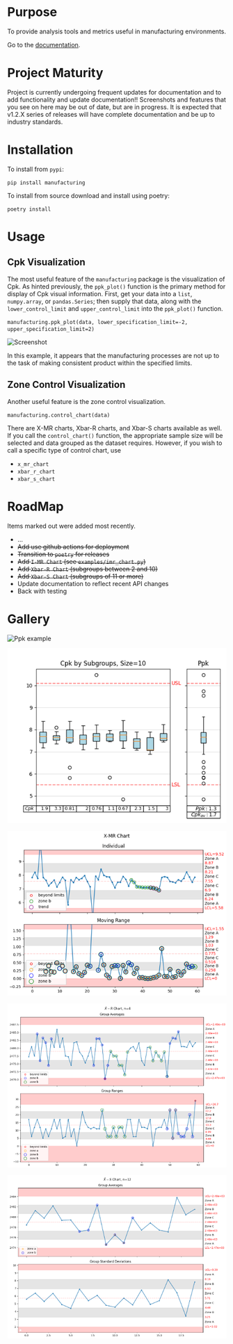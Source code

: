 # Purpose

To provide analysis tools and metrics useful in manufacturing environments.

Go to the [documentation](https://manufacturing.readthedocs.io/en/latest/).

# Project Maturity

Project is currently undergoing frequent updates for documentation and to add
functionality and update documentation!!  Screenshots and features that you see
on here may be out of date, but are in progress.  It is expected that 
v1.2.X series of releases will have complete documentation and be up to 
industry standards.

# Installation

To install from `pypi`:

    pip install manufacturing

To install from source download and install using poetry:

    poetry install

# Usage

## Cpk Visualization

The most useful feature of the `manufacturing` package is the visualization of Cpk.
As hinted previously, the `ppk_plot()` function is the primary method for display of
Cpk visual information.  First, get your data into a `list`, `numpy.array`, or 
`pandas.Series`; then supply that data, along with the `lower_control_limit` and 
`upper_control_limit` into the `ppk_plot()` function.

    manufacturing.ppk_plot(data, lower_specification_limit=-2, upper_specification_limit=2)
    
![Screenshot](images/example3.png)

In this example, it appears that the manufacturing processes are not up to the task of 
making consistent product within the specified limits.

## Zone Control Visualization

Another useful feature is the zone control visualization.

    manufacturing.control_chart(data)

There are X-MR charts, Xbar-R charts, and Xbar-S charts available as well.  If you call the 
`control_chart()` function, the appropriate sample size will be selected and data grouped as
the dataset requires.  However, if you wish to call a specific type of control chart, use

 - `x_mr_chart`
 - `xbar_r_chart`
 - `xbar_s_chart`

# RoadMap

Items marked out were added most recently.

 - ...
 - ~~Add use github actions for deployment~~
 - ~~Transition to `poetry` for releases~~
 - ~~Add `I-MR Chart` (see `examples/imr_chart.py`)~~
 - ~~Add `Xbar-R Chart` (subgroups between 2 and 10)~~
 - ~~Add `Xbar-S Chart` (subgroups of 11 or more)~~
 - Update documentation to reflect recent API changes
 - Back with testing

# Gallery

![Ppk example](images/ppk-chart-example.png)

![Cpk example](images/cpk-by-subgroups.png)

![X-MR Chart](images/xmr-chart.png)

![Xbar-R Chart](images/xbar-r-chart.png)

![Xbar-S Chart](images/xbar-s-chart.png)
